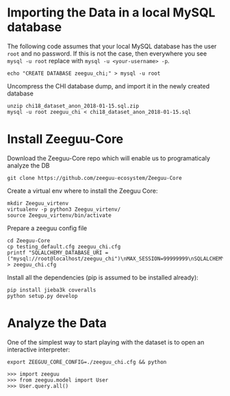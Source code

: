 


# Importing the Data in a local MySQL database

The following code assumes that your local MySQL database 
has the user `root` and no password. If this is not the 
case, then everywhere you see `mysql -u root` replace with `mysql -u <your-username> -p`.


    echo "CREATE DATABASE zeeguu_chi;" > mysql -u root

Uncompress the CHI database dump, and import it in the newly created database 

    unzip chi18_dataset_anon_2018-01-15.sql.zip
    mysql -u root zeeguu_chi < chi18_dataset_anon_2018-01-15.sql

# Install Zeeguu-Core
Download the Zeeguu-Core repo which will enable us to programaticaly analyze the DB
    
    git clone https://github.com/zeeguu-ecosystem/Zeeguu-Core

Create a virtual env where to install the Zeeguu Core: 

    mkdir Zeeguu_virtenv
    virtualenv -p python3 Zeeguu_virtenv/
    source Zeeguu_virtenv/bin/activate
   
Prepare a zeeguu config file

    cd Zeeguu-Core
    cp testing_default.cfg zeeguu_chi.cfg
    printf "SQLALCHEMY_DATABASE_URI = ("mysql://root@localhost/zeeguu_chi")\nMAX_SESSION=99999999\nSQLALCHEMY_TRACK_MODIFICATIONS=False" > zeeguu_chi.cfg 

Install all the dependencies (pip is assumed to be installed already): 

    pip install jieba3k coveralls
    python setup.py develop


# Analyze the Data
One of the simplest way to start playing with the dataset is to open an interactive interpreter: 

    export ZEEGUU_CORE_CONFIG=./zeeguu_chi.cfg && python

    >>> import zeeguu
    >>> from zeeguu.model import User
    >>> User.query.all()

